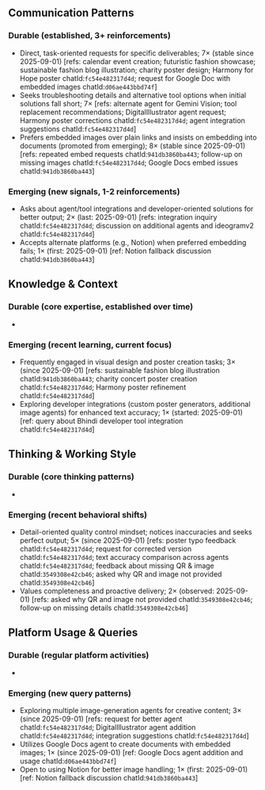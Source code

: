 ## Communication Patterns
### Durable (established, 3+ reinforcements)
- Direct, task-oriented requests for specific deliverables; 7× (stable since 2025-09-01) [refs: calendar event creation; futuristic fashion showcase; sustainable fashion blog illustration; charity poster design; Harmony for Hope poster chatId:`fc54e482317d4d`; request for Google Doc with embedded images chatId:`d06ae443bbd74f`]
- Seeks troubleshooting details and alternative tool options when initial solutions fall short; 7× [refs: alternate agent for Gemini Vision; tool replacement recommendations; DigitalIllustrator agent request; Harmony poster corrections chatId:`fc54e482317d4d`; agent integration suggestions chatId:`fc54e482317d4d`]
- Prefers embedded images over plain links and insists on embedding into documents (promoted from emerging); 8× (stable since 2025-09-01) [refs: repeated embed requests chatId:`941db3860ba443`; follow-up on missing images chatId:`fc54e482317d4d`; Google Docs embed issues chatId:`941db3860ba443`]

### Emerging (new signals, 1-2 reinforcements)
- Asks about agent/tool integrations and developer-oriented solutions for better output; 2× (last: 2025-09-01) [refs: integration inquiry chatId:`fc54e482317d4d`; discussion on additional agents and ideogramv2 chatId:`fc54e482317d4d`]
- Accepts alternate platforms (e.g., Notion) when preferred embedding fails; 1× (first: 2025-09-01) [ref: Notion fallback discussion chatId:`941db3860ba443`]

## Knowledge & Context
### Durable (core expertise, established over time)
-

### Emerging (recent learning, current focus)
- Frequently engaged in visual design and poster creation tasks; 3× (since 2025-09-01) [refs: sustainable fashion blog illustration chatId:`941db3860ba443`; charity concert poster creation chatId:`fc54e482317d4d`; Harmony poster refinement chatId:`fc54e482317d4d`]
- Exploring developer integrations (custom poster generators, additional image agents) for enhanced text accuracy; 1× (started: 2025-09-01) [ref: query about Bhindi developer tool integration chatId:`fc54e482317d4d`]

## Thinking & Working Style
### Durable (core thinking patterns)
-

### Emerging (recent behavioral shifts)
- Detail-oriented quality control mindset; notices inaccuracies and seeks perfect output; 5× (since 2025-09-01) [refs: poster typo feedback chatId:`fc54e482317d4d`; request for corrected version chatId:`fc54e482317d4d`; text accuracy comparison across agents chatId:`fc54e482317d4d`; feedback about missing QR & image chatId:`3549308e42cb46`; asked why QR and image not provided chatId:`3549308e42cb46`]
- Values completeness and proactive delivery; 2× (observed: 2025-09-01) [refs: asked why QR and image not provided chatId:`3549308e42cb46`; follow-up on missing details chatId:`3549308e42cb46`]

## Platform Usage & Queries
### Durable (regular platform activities)
-

### Emerging (new query patterns)
- Exploring multiple image-generation agents for creative content; 3× (since 2025-09-01) [refs: request for better agent chatId:`fc54e482317d4d`; DigitalIllustrator agent addition chatId:`fc54e482317d4d`; integration suggestions chatId:`fc54e482317d4d`]
- Utilizes Google Docs agent to create documents with embedded images; 1× (since 2025-09-01) [ref: Google Docs agent addition and usage chatId:`d06ae443bbd74f`]
- Open to using Notion for better image handling; 1× (first: 2025-09-01) [ref: Notion fallback discussion chatId:`941db3860ba443`]